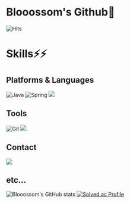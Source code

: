 # Blooossom's Github🌱
![Hits](https://hits.seeyoufarm.com/api/count/incr/badge.svg?url=https%3A%2F%2Fgithub.com%2FBlooossom&count_bg=%23F9E2DE&title_bg=%23F7CCCC&icon=&icon_color=%23D5D3D3&title=hits&edge_flat=false)

# Skills⚡⚡


## Platforms & Languages


![Java](https://img.shields.io/badge/Java-007396.svg?&style=for-the-badge&logo=Java&logoColor=white)
![Spring](https://img.shields.io/badge/Spring-6DB33F.svg?&style=for-the-badge&logo=Spring&logoColor=white)
<a><img src="https://img.shields.io/badge/SpringBoot-6DB33F?style=for-the-badge&logo=SpringBoot&logoColor=white"/></a>

## Tools


![Git](https://img.shields.io/badge/Git-F05032.svg?&style=for-the-badge&logo=Git&logoColor=white)
<a><img src="https://img.shields.io/badge/IntelliJ IDEA-black?style=for-the-badge&logo=IntelliJ IDEA&logoColor=white"/></a>


## Contact


<a href="https://palm-acapella-56e.notion.site/f034ca531b80448a9107e98e55eaf1fb?v=aec0ba6e4da042b7a8f0a2b3875bf28d" target="_blank">
<img src="https://img.shields.io/badge/TechBlog-dodgerblue?style=for-the-badge&logo=Notion&logoColor=white"/></a>

## etc...


![Blooossom's GitHub stats](https://github-readme-stats.vercel.app/api?username=Blooossom&theme=dracula&show_icons=true)
[![Solved.ac Profile](http://mazassumnida.wtf/api/pastel/generate_badge?boj=taegyeong19)](https://solved.ac/taegyeong19/)



<!--
**Blooossom/Blooossom** is a ✨ _special_ ✨ repository because its `README.md` (this file) appears on your GitHub profile.

Here are some ideas to get you started:

- 🔭 I’m currently working on ...
- 🌱 I’m currently learning ...
- 👯 I’m looking to collaborate on ...
- 🤔 I’m looking for help with ...
- 💬 Ask me about ...
- 📫 How to reach me: ...
- 😄 Pronouns: ...
- ⚡ Fun fact: ...
-->
